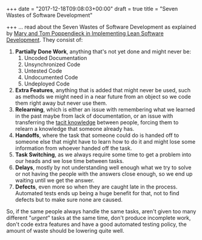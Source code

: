 +++
date = "2017-12-18T09:08:03+00:00"
draft = true
title = "Seven Wastes of Software Development"

+++
... read about the Seven Wastes of Software Development as explained by [Mary and Tom Poppendieck in Implementing Lean Software Development](https://www.amazon.ca/Implementing-Lean-Software-Development-Concept/dp/0321437381). They consist of:

1. **Partially Done Work**, anything that's not yet done and might never be:
   1. Uncoded Documentation
   2. Unsynchronized Code
   3. Untested Code
   4. Undocumented Code
   5. Undeployed Code
2. **Extra Features**, anything that is added that might never be used, such as methods we might need in a near future from an object so we code them right away but never use them.
3. **Relearning**, which is either an issue with remembering what we learned in the past maybe from lack of documentation, or an issue with transferring the [tacit knowledge](https://en.wikipedia.org/wiki/Tacit_knowledge) between people, forcing them to relearn a knowledge that someone already has.
4. **Handoffs**, where the task that someone could do is handed off to someone else that might have to learn how to do it and might lose some information from whoever handed off the task.
5. **Task Switching**, as we always require some time to get a problem into our heads and we lose time between tasks.
6. **Delays**, mostly by not understanding well enough what we try to solve or not having the people with the answers close enough, so we end up waiting until we get the answer.
7. **Defects**, even more so when they are caught late in the process. Automated tests ends up being a huge benefit for that, not to find defects but to make sure none are caused.

So, if the same people always handle the same tasks, aren't given too many different "_urgent_" tasks at the same time, don't produce incomplete work, don't code extra features and have a good automated testing policy, the amount of waste should be lowering quite well.